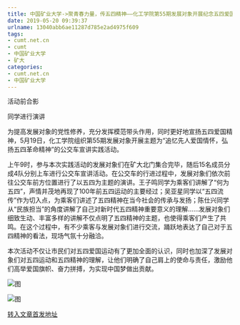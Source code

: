 ```yaml
---
title: 中国矿业大学->聚青春力量，传五四精神——化工学院第55期发展对象开展纪念五四爱国运动公交车宣讲活动 | cumt.net.cn
date: 2019-05-20 09:39:37
urlname: 13040abb6ae11287d785e2ad4975f609
tags: 
- cumt.net.cn
- cumt
- 中国矿业大学
- 矿大
categories:
- cumt.net.cn
- 中国矿业大学
---
```



活动前合影

同学进行演讲

为提高发展对象的党性修养，充分发挥模范带头作用，同时更好地宣扬五四爱国精神，5月19日，化工学院组织第55期发展对象开展主题为“追忆先人爱国情怀，弘扬五四革命精神”的公交车宣讲实践活动。

上午9时，参与本次实践活动的发展对象们在矿大北门集合完毕，随后15名成员分成4队分别上车进行公交车宣讲活动。在公交车的行进过程中，发展对象们依次前往公交车前方位置进行了以五四为主题的演讲。王子鸣同学为乘客们讲解了“何为五四”，声情并茂地再现了100年前五四运动的主要经过；吴亚星同学以“五四流传”作为切入点，为乘客们讲述了五四精神在当今社会的传承与发扬；陈仕兴同学从“民族担当”的角度讲解了自己对新时代五四精神重要意义的理解……发展对象们细致生动、丰富多样的讲解不仅点明了五四精神的主题，也使得乘客们产生了共鸣。在这个过程中，有不少乘客与发展对象们进行交流，踊跃地表达了自己对于五四精神的看法，现场气氛十分融洽。

本次活动不仅让市民们对五四爱国运动有了更加全面的认识，同时也加深了发展对象们对五四运动和五四精神的理解，让他们明确了自己肩上的使命与责任，激励他们高举爱国旗帜、奋力拼搏，为实现中国梦做出贡献。



![图](http://xwzx.cumt.edu.cn/_upload/article/images/80/98/5bc190c347aba695529ab5277e9d/9e720677-d1e1-47be-929a-c1964b517f1b.jpg)

![图](http://xwzx.cumt.edu.cn/_upload/article/images/80/98/5bc190c347aba695529ab5277e9d/525ae9cc-5d0e-43c7-8c99-55e95d6a33e5.jpg)

[转入文章首发地址](http://xwzx.cumt.edu.cn/04/80/c523a525440/page.htm)